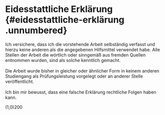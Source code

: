 Eidesstattliche Erklärung {#eidesstattliche-erklärung .unnumbered}
=========================

Ich versichere, dass ich die vorstehende Arbeit selbständig verfasst und
hierzu keine anderen als die angegebenen Hilfsmittel verwendet habe.
Alle Stellen der Arbeit die wörtlich oder sinngemäß aus fremden Quellen
entnommen wurden, sind als solche kenntlich gemacht.\
\
Die Arbeit wurde bisher in gleicher oder ähnlicher Form in keinem
anderen Studiengang als Prüfungsleistung vorgelegt oder an anderer
Stelle veröffentlicht.\
\
Ich bin mir bewusst, dass eine falsche Erklärung rechtliche Folgen haben
kann.

(1,0)<span>200</span>
